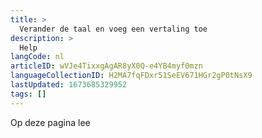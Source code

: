 ```yaml
---
title: >
  Verander de taal en voeg een vertaling toe
description: >
  Help
langCode: nl
articleID: wVJe4TixxgAgAR8yX0Q-e4YB4myf0mzn
languageCollectionID: H2MA7fqFDxr51SeEV671HGr2gP0tNsX9
lastUpdated: 1673685329952
tags: []
---
```


Op deze pagina lee